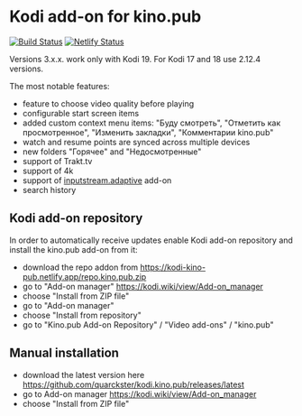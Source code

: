 # Kodi add-on for kino.pub

[![Build Status](https://github.com/quarckster/kodi.kino.pub/workflows/tests/badge.svg)](https://github.com/quarckster/kodi.kino.pub/actions?query=workflow%3Atests)
[![Netlify Status](https://api.netlify.com/api/v1/badges/28217532-a2a0-408c-a780-e6270c7568ee/deploy-status)](https://app.netlify.com/sites/kodi-kino-pub/deploys)

Versions 3.x.x. work only with Kodi 19. For Kodi 17 and 18 use 2.12.4 versions.

The most notable features:

* feature to choose video quality before playing
* configurable start screen items
* added custom context menu items: "Буду смотреть", "Отметить как просмотренное",
"Изменить закладки", "Комментарии kino.pub"
* watch and resume points are synced across multiple devices
* new folders "Горячее" and "Недосмотренные"
* support of Trakt.tv
* support of 4k
* support of [inputstream.adaptive](https://github.com/peak3d/inputstream.adaptive) add-on
* search history

## Kodi add-on repository

In order to automatically receive updates enable Kodi add-on repository and install the kino.pub
add-on from it:

* download the repo addon from <https://kodi-kino-pub.netlify.app/repo.kino.pub.zip>
* go to "Add-on manager" <https://kodi.wiki/view/Add-on_manager>
* choose "Install from ZIP file"
* go to "Add-on manager"
* choose "Install from repository"
* go to "Kino.pub Add-on Repository" / "Video add-ons" / "kino.pub"

## Manual installation

* download the latest version here <https://github.com/quarckster/kodi.kino.pub/releases/latest>
* go to Add-on manager <https://kodi.wiki/view/Add-on_manager>
* choose "Install from ZIP file"
